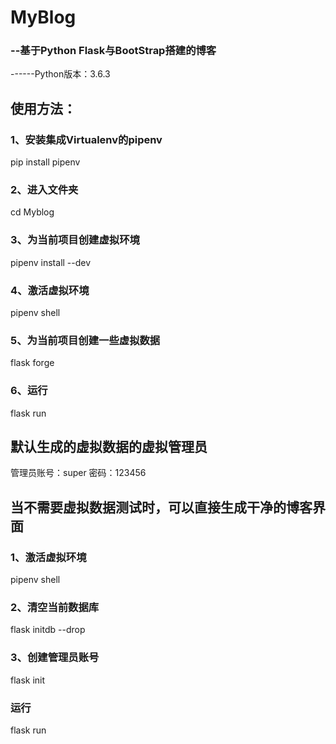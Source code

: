 # MyBlog
### --基于Python Flask与BootStrap搭建的博客
------Python版本：3.6.3
## 使用方法：
### 1、安装集成Virtualenv的pipenv 
pip install pipenv 
### 2、进入文件夹
cd Myblog
### 3、为当前项目创建虚拟环境
pipenv install --dev
### 4、激活虚拟环境
pipenv shell
### 5、为当前项目创建一些虚拟数据
flask forge
### 6、运行
flask run
## 默认生成的虚拟数据的虚拟管理员
管理员账号：super 密码：123456
## 当不需要虚拟数据测试时，可以直接生成干净的博客界面
### 1、激活虚拟环境
pipenv shell
### 2、清空当前数据库
flask initdb --drop
### 3、创建管理员账号
flask init
### 运行
flask run
